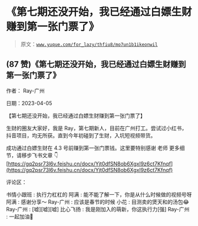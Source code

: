 # 《第七期还没开始，我已经通过白嫖生财赚到第一张门票了》

> 原文：[`www.yuque.com/for_lazy/thfiu8/mo7un1b1ikeonwil`](https://www.yuque.com/for_lazy/thfiu8/mo7un1b1ikeonwil)



## (87 赞)《第七期还没开始，我已经通过白嫖生财赚到第一张门票了》 

作者： Ray-广州 

日期：2023-04-05 

【第七期还没开始，我已经通过白嫖生财赚到第一张门票了】 

生财的圈友大家好，我是 Ray，第七期新人，目前在广州打工。尝试过小红书，抖音项目，均无所获。直到今年初碰到了生财，入坑短视频带货。 

成功通过白嫖生财在 4.3 号前赚到第一张门票钱。这里要特别感谢 老师 更多细节，请移步飞书文章 👇 [https://gq2psr73l6v.feishu.cn/docx/Yjt0dfSN8ob6Xgxl9z6ct7Kfnqf](https://gq2psr73l6v.feishu.cn/docx/Yjt0dfSN8ob6Xgxl9z6ct7Kfnqf) 

评论区： 

书情小跟班 : 执行力杠杠的 阿满 : 能不能了解一下，你是从什么时候做的视频号呀 阿满 : 感谢分享～ Ray-广州 : 应该是春节的时候 小花 : 目测卖的煲天和的汤包😂 Ray-广州 : [嘘][嘘][嘘] 比心飞扬 : 我是刚加入的萌新，你这执行力[强] Ray-广州 : 一起加油💪